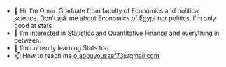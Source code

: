 - 👋 Hi, I’m Omar. Graduate from faculty of Economics and political science. Don't ask me about Economics of Egypt nor politics. I'm only good at stats 
- 👀 I’m interested in Statistics and Quantitative Finance and everything in between.
- 🌱 I’m currently learning Stats too
- 📫 How to reach me o.abouyoussef73@gmail.com

<!---
OK3162022/OK3162022 is a ✨ special ✨ repository because its `README.md` (this file) appears on your GitHub profile.
You can click the Preview link to take a look at your changes.
--->
